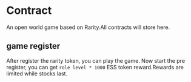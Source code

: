 # Contract
An open world game based on Rarity.All contracts will store here.


## game register
After register the rarity token, you can play the game.
Now start the pre register, you can get `role level * 1000` ESS token reward.Rewards are limited while stocks last.